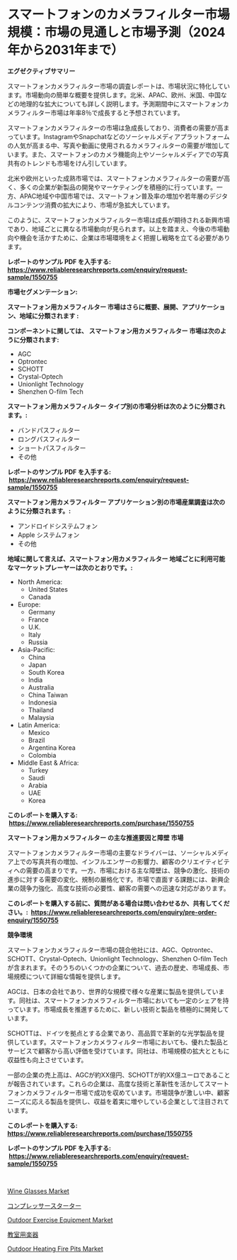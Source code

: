 <p><h1>スマートフォンのカメラフィルター市場規模：市場の見通しと市場予測（2024年から2031年まで）</h1></p><p><strong>エグゼクティブサマリー</strong></p>
<p><p>スマートフォンカメラフィルター市場の調査レポートは、市場状況に特化しています。市場動向の簡単な概要を提供します。北米、APAC、欧州、米国、中国などの地理的な拡大についても詳しく説明します。予測期間中にスマートフォンカメラフィルター市場は年率8％で成長すると予想されています。</p><p>スマートフォンカメラフィルターの市場は急成長しており、消費者の需要が高まっています。InstagramやSnapchatなどのソーシャルメディアプラットフォームの人気が高まる中、写真や動画に使用されるカメラフィルターの需要が増加しています。また、スマートフォンのカメラ機能向上やソーシャルメディアでの写真共有のトレンドも市場をけん引しています。</p><p>北米や欧州といった成熟市場では、スマートフォンカメラフィルターの需要が高く、多くの企業が新製品の開発やマーケティングを積極的に行っています。一方、APAC地域や中国市場では、スマートフォン普及率の増加や若年層のデジタルコンテンツ消費の拡大により、市場が急拡大しています。</p><p>このように、スマートフォンカメラフィルター市場は成長が期待される新興市場であり、地域ごとに異なる市場動向が見られます。以上を踏まえ、今後の市場動向や機会を活かすために、企業は市場環境をよく把握し戦略を立てる必要があります。</p></p>
<p><strong>レポートのサンプル PDF を入手する: <a href="https://www.reliableresearchreports.com/enquiry/request-sample/1550755">https://www.reliableresearchreports.com/enquiry/request-sample/1550755</a></strong></p>
<p><strong>市場セグメンテーション:</strong></p>
<p><strong> スマートフォン用カメラフィルター 市場はさらに概要、展開、アプリケーション、地域に分類されます :</strong></p>
<p><strong>コンポーネントに関しては、 スマートフォン用カメラフィルター 市場は次のように分類されます: &nbsp;</strong></p>
<p><ul><li>AGC</li><li>Optrontec</li><li>SCHOTT</li><li>Crystal-Optech</li><li>Unionlight Technology</li><li>Shenzhen O-film Tech</li></ul></p>
<p><strong> スマートフォン用カメラフィルター タイプ別の市場分析は次のように分類されます。:</strong></p>
<p><ul><li>バンドパスフィルター</li><li>ロングパスフィルター</li><li>ショートパスフィルター</li><li>その他</li></ul></p>
<p><strong>レポートのサンプル PDF を入手する: &nbsp;<a href="https://www.reliableresearchreports.com/enquiry/request-sample/1550755">https://www.reliableresearchreports.com/enquiry/request-sample/1550755</a></strong></p>
<p><strong> スマートフォン用カメラフィルター アプリケーション別の市場産業調査は次のように分類されます。:</strong></p>
<p><ul><li>アンドロイドシステムフォン</li><li>Apple システムフォン</li><li>その他</li></ul></p>
<p><strong>地域に関して言えば、スマートフォン用カメラフィルター 地域ごとに利用可能なマーケットプレーヤーは次のとおりです。:</strong></p>
<p><ul>
    <li>
        North America:
        <ul>
            <li>United States</li>
            <li>Canada</li>
        </ul>
    </li>
    <li>
        Europe:
        <ul>
            <li>Germany</li>
            <li>France</li>
            <li>U.K.</li>
            <li>Italy</li>
            <li>Russia</li>
        </ul>
    </li>
    <li>
        Asia-Pacific:
        <ul>
            <li>China</li>
            <li>Japan</li>
            <li>South Korea</li>
            <li>India</li>
            <li>Australia</li>
            <li>China Taiwan</li>
            <li>Indonesia</li>
            <li>Thailand</li>
            <li>Malaysia</li>
        </ul>
    </li>
    <li>
        Latin America:
        <ul>
            <li>Mexico</li>
            <li>Brazil</li>
            <li>Argentina Korea</li>
            <li>Colombia</li>
        </ul>
    </li>
    <li>
        Middle East & Africa:
        <ul>
            <li>Turkey</li>
            <li>Saudi</li>
            <li>Arabia</li>
            <li>UAE</li>
            <li>Korea</li>
        </ul>
    </li>
    </ul></p>
<p><strong>このレポートを購入する: &nbsp;<a href="https://www.reliableresearchreports.com/purchase/1550755">https://www.reliableresearchreports.com/purchase/1550755</a></strong></p>
<p><strong>スマートフォン用カメラフィルター の主な推進要因と障壁 市場</strong></p>
<p><p>スマートフォンカメラフィルター市場の主要なドライバーは、ソーシャルメディア上での写真共有の増加、インフルエンサーの影響力、顧客のクリエイティビティへの需要の高まりです。一方、市場における主な障壁は、競争の激化、技術の進歩に対する需要の変化、規制の厳格化です。市場で直面する課題には、新興企業の競争力強化、高度な技術の必要性、顧客の需要への迅速な対応があります。</p></p>
<p><strong>このレポートを購入する前に、質問がある場合は問い合わせるか、共有してください。:&nbsp; <a href="https://www.reliableresearchreports.com/enquiry/pre-order-enquiry/1550755">https://www.reliableresearchreports.com/enquiry/pre-order-enquiry/1550755</a></strong></p>
<p><strong>競争環境</strong></p>
<p><p>スマートフォンカメラフィルター市場の競合他社には、AGC、Optrontec、SCHOTT、Crystal-Optech、Unionlight Technology、Shenzhen O-film Techが含まれます。そのうちのいくつかの企業について、過去の歴史、市場成長、市場規模について詳細な情報を提供します。</p><p>AGCは、日本の会社であり、世界的な規模で様々な産業に製品を提供しています。同社は、スマートフォンカメラフィルター市場においても一定のシェアを持っています。市場成長を推進するために、新しい技術と製品を積極的に開発しています。</p><p>SCHOTTは、ドイツを拠点とする企業であり、高品質で革新的な光学製品を提供しています。スマートフォンカメラフィルター市場においても、優れた製品とサービスで顧客から高い評価を受けています。同社は、市場規模の拡大とともに収益性も向上させています。</p><p>一部の企業の売上高は、AGCが約XX億円、SCHOTTが約XX億ユーロであることが報告されています。これらの企業は、高度な技術と革新性を活かしてスマートフォンカメラフィルター市場で成功を収めています。市場競争が激しい中、顧客ニーズに応える製品を提供し、収益を着実に増やしている企業として注目されています。</p></p>
<p><strong>このレポートを購入する: &nbsp; <a href="https://www.reliableresearchreports.com/purchase/1550755">https://www.reliableresearchreports.com/purchase/1550755</a></strong></p>
<p><strong>レポートのサンプル PDF を入手する: &nbsp;<a href="https://www.reliableresearchreports.com/enquiry/request-sample/1550755">https://www.reliableresearchreports.com/enquiry/request-sample/1550755</a></strong><strong></strong></p>
<p>&nbsp;</p>
<p><p><a href="https://issuu.com/reportprime-2/docs/wine-glasses-market-size-2030.pptx">Wine Glasses Market</a></p><p><a href="https://github.com/schmahlson/Market-Research-Report-List-1/blob/main/87829976779.md">コンプレッサースターター</a></p><p><a href="https://github.com/luckyshygirl/Market-Research-Report-List-3/blob/main/outdoor-exercise-equipment-market.md">Outdoor Exercise Equipment Market</a></p><p><a href="https://github.com/zjkmgcs938405/Market-Research-Report-List-1/blob/main/12735476776.md">教室用楽器</a></p><p><a href="https://github.com/markusgodoy/Market-Research-Report-List-2/blob/main/outdoor-heating-fire-pits-market.md">Outdoor Heating Fire Pits Market</a></p></p>